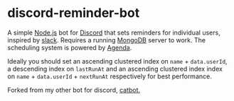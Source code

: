 # discord-reminder-bot

A simple [Node.js](https://nodejs.org/en/) bot for [Discord](https://discordapp.com/) that sets reminders for individual users, inspired by [slack](https://get.slack.help/hc/en-us/articles/208423427-Set-a-reminder).
Requires a running [MongoDB](https://www.mongodb.com/) server to work. The scheduling system is powered by [Agenda](https://github.com/agenda/agenda).

Ideally you should set an ascending clustered index on `name` + `data.userId`, a descending index on `lastRunAt` and an ascending clustered index index on `name` + `data.userId` + `nextRunAt` respectively for best performance.

Forked from my other bot for discord, [catbot.](https://github.com/edwin-jones/discord-catbot)
